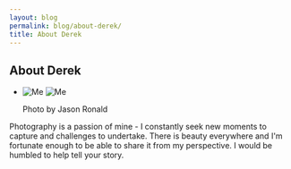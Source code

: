 ```yaml
---
layout: blog
permalink: blog/about-derek/
title: About Derek
---
```


## About Derek

<ul class="pictures">
    <li class="picture horizontal">
        <picture class="image-container">
            <source data-srcset="/photos/blog/me.tablet.jpg, /photos/blog/me.tablet.2x.jpg 2x" media="(min-width: 420px)">
            <img src="/photos/blog/me.tiny.jpg" data-srcset="/photos/blog/me.mobile.jpg, /photos/blog/me.mobile.2x.jpg 2x" alt="Me" title="Photo by Jason Ronald" class="lazyload" />
            <noscript><img src="/photos/blog/me.tablet.jpg" alt="Me" title="Photo by Jason Ronald" /></noscript>
        </picture>
        <p class="caption">Photo by Jason Ronald</p>
    </li>
</ul>

<div class="section">
    <p>
        Photography is a passion of mine - I constantly seek new moments to capture and challenges to undertake. There is beauty everywhere and I'm fortunate enough to be able to share it from my perspective. I would be humbled to help tell your story.
    </p>
</div>
